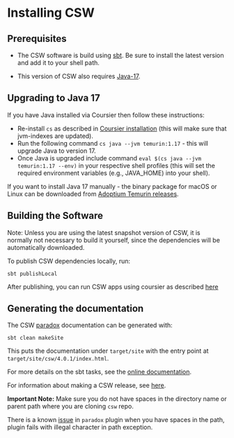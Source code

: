 # Installing CSW

## Prerequisites

* The CSW software is build using [sbt](https://www.scala-sbt.org).
Be sure to install the latest version and add it to your shell path.

* This version of CSW also requires [Java-17](https://openjdk.java.net/projects/jdk/17/).

## Upgrading to Java 17

If you have Java installed via Coursier then follow these instructions:
- Re-install `cs` as described in [Coursier installation](https://get-coursier.io/docs/cli-installation#native-launcher) (this will make sure that jvm-indexes are updated).
- Run the following command `cs java --jvm temurin:1.17` - this will upgrade Java to version 17.
- Once Java is upgraded include command `eval $(cs java --jvm temurin:1.17 --env)` in your respective shell profiles (this will set the required environment variables (e.g., JAVA_HOME) into your shell).

If you want to install Java 17 manually - the binary package for macOS or Linux can be downloaded from [Adoptium Temurin releases](https://adoptium.net/temurin/releases).

## Building the Software

Note: Unless you are using the latest snapshot version of CSW, it is normally not necessary to
build it yourself, since the dependencies will be automatically downloaded.

To publish CSW dependencies locally, run:

    sbt publishLocal

After publishing, you can run CSW apps using coursier as described [here](https://tmtsoftware.github.io/csw/commons/apps.html)

## Generating the documentation

The CSW [paradox](https://developer.lightbend.com/docs/paradox/current/index.html) documentation can be generated with:

    sbt clean makeSite

This puts the documentation under `target/site` with the entry point at `target/site/csw/4.0.1/index.html`.

For more details on the sbt tasks, see the [online documentation](https://tmtsoftware.github.io/csw/commons/sbt-tasks.html).

For information about making a CSW release, see [here](RELEASING.md).

**Important Note:**
Make sure you do not have spaces in the directory name or parent path where you are cloning `csw` repo.

There is a known [issue](https://github.com/lightbend/paradox/issues/387) in `paradox` plugin when you have spaces in the path, plugin fails with illegal character in path exception.
